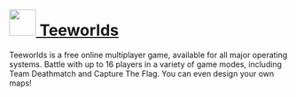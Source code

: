 # [<img src="https://cdn.rawgit.com/AdmiringWorm/chocolatey-packages/9fd8e45d319a120ce816816b66f10b3a57b3f4ab/icons/teeworlds.png" height="48" width="48" /> Teeworlds](https://chocolatey.org/packages/teeworlds)

Teeworlds is a free online multiplayer game, available for all major operating systems. Battle with up to 16 players in a variety of game modes, including Team Deathmatch and Capture The Flag. You can even design your own maps!
